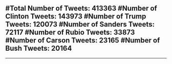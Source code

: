 #Total Number of Tweets: 413363 
#Number of Clinton Tweets: 143973
#Number of Trump Tweets: 120073
#Number of Sanders Tweets: 72117
#Number of Rubio Tweets: 33873
#Number of Carson Tweets: 23165
#Number of Bush Tweets: 20164
---
---
